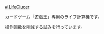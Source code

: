 [# LifeClucer](https://uni928.github.io/LifeClucer/index2.html)

カードゲーム「遊戯王」専用のライフ計算機です。

操作回数を削減する試みを行っています。
